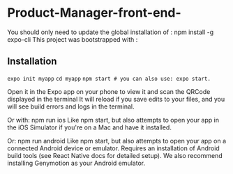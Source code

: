 # Product-Manager-front-end-

 You should only need to update the global installation of : npm install -g expo-cli 
 This project was bootstrapped with :

## Installation

`expo init myapp`
`cd myapp`
`npm start # you can also use: expo start.`

 Open it in the Expo app on your phone to view it and scan the QRCode displayed in the terminal
 It will reload if you save edits to your files, and you will see build errors and logs in the terminal.

 Or with:
 npm run ios
 Like npm start, but also attempts to open your app in the iOS Simulator if you're on a Mac and have it installed.

 Or:
 npm run android
 Like npm start, but also attempts to open your app on a connected Android device or emulator.
 Requires an installation of Android build tools (see React Native docs for detailed setup).
 We also recommend installing Genymotion as your Android emulator. 


